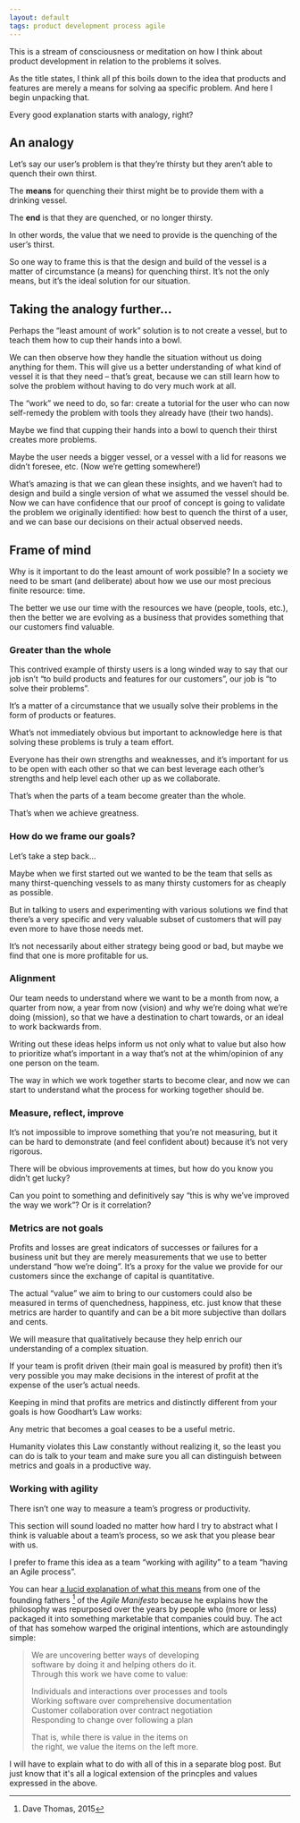 ```yaml
---
layout: default
tags: product development process agile 
---
```


This is a stream of consciousness or meditation on how I think about product development in relation to the problems it solves. 

As the title states, I think all pf this boils down to the idea that products and features are merely a means for solving aa specific problem. And here I begin unpacking that.

Every good explanation starts with analogy, right?

## An analogy

Let’s say our user’s problem is that they’re thirsty but they aren’t able to quench their own thirst.

The **means** for quenching their thirst might be to provide them with a drinking vessel.

The **end** is that they are quenched, or no longer thirsty.

In other words, the value that we need to provide is the quenching of the user’s thirst.

So one way to frame this is that the design and build of the vessel is a matter of circumstance (a means) for quenching thirst. It’s not the only means, but it’s the ideal solution for our situation.

## Taking the analogy further…

Perhaps the “least amount of work” solution is to not create a vessel, but to teach them how to cup their hands into a bowl.

We can then observe how they handle the situation without us doing anything for them. This will give us a better understanding of what kind of vessel it is that they need – that’s great, because we can still learn how to solve the problem without having to do very much work at all.

The “work” we need to do, so far: create a tutorial for the user who can now self-remedy the problem with tools they already have (their two hands).

Maybe we find that cupping their hands into a bowl to quench their thirst creates more problems.

Maybe the user needs a bigger vessel, or a vessel with a lid for reasons we didn’t foresee, etc. (Now we’re getting somewhere!)

What’s amazing is that we can glean these insights, and we haven’t had to design and build a single version of what we assumed the vessel should be. Now we can have confidence that our proof of concept is going to validate the problem we originally identified: how best to quench the thirst of a user, and we can base our decisions on their actual observed needs.

## Frame of mind

Why is it important to do the least amount of work possible?
In a society we need to be smart (and deliberate) about how we use our most precious finite resource: time.

The better we use our time with the resources we have (people, tools, etc.), then the better we are evolving as a business that provides something that our customers find valuable.

### Greater than the whole

This contrived example of thirsty users is a long winded way to say that our job isn’t “to build products and features for our customers”, our job is “to solve their problems”.

It’s a matter of a circumstance that we usually solve their problems in the form of products or features.

What’s not immediately obvious but important to acknowledge here is that solving these problems is truly a team effort.

Everyone has their own strengths and weaknesses, and it’s important for us to be open with each other so that we can best leverage each other’s strengths and help level each other up as we collaborate.

That’s when the parts of a team become greater than the whole.

That’s when we achieve greatness.

### How do we frame our goals?

Let’s take a step back…

Maybe when we first started out we wanted to be the team that sells as many thirst-quenching vessels to as many thirsty customers for as cheaply as possible.

But in talking to users and experimenting with various solutions we find that there’s a very specific and very valuable subset of customers that will pay even more to have those needs met.

It’s not necessarily about either strategy being good or bad, but maybe we find that one is more profitable for us.

### Alignment

Our team needs to understand where we want to be a month from now, a quarter from now, a year from now (vision) and why we’re doing what we’re doing (mission), so that we have a destination to chart towards, or an ideal to work backwards from.

Writing out these ideas helps inform us not only what to value but also how to prioritize what’s important in a way that’s not at the whim/opinion of any one person on the team.

The way in which we work together starts to become clear, and now we can start to understand what the process for working together should be.

### Measure, reflect, improve

It’s not impossible to improve something that you’re not measuring, but it can be hard to demonstrate (and feel confident about) because it’s not very rigorous.

There will be obvious improvements at times, but how do you know you didn’t get lucky?

Can you point to something and definitively say “this is why we’ve improved the way we work”? Or is it correlation?

### Metrics are not goals

Profits and losses are great indicators of successes or failures for a business unit but they are merely measurements that we use to better understand “how we’re doing”. It’s a proxy for the value we provide for our customers since the exchange of capital is quantitative.

The actual “value” we aim to bring to our customers could also be measured in terms of quenchedness, happiness, etc. just know that these metrics are harder to quantify and can be a bit more subjective than dollars and cents.

We will measure that qualitatively because they help enrich our understanding of a complex situation.

If your team is profit driven (their main goal is measured by profit) then it’s very possible you may make decisions in the interest of profit at the expense of the user’s actual needs.

Keeping in mind that profits are metrics and distinctly different from your goals is how Goodhart’s Law works:

Any metric that becomes a goal ceases to be a useful metric.

Humanity violates this Law constantly without realizing it, so the least you can do is talk to your team and make sure you all can distinguish between metrics and goals in a productive way.

### Working with agility

There isn’t one way to measure a team’s progress or productivity.

This section will sound loaded no matter how hard I try to abstract what I think is valuable about a team’s process, so we ask that you please bear with us.

I prefer to frame this idea as a team “working with agility” to a team “having an Agile process”.

You can hear [a lucid explanation of what this means](https://www.youtube.com/watch?v=a-BOSpxYJ9M) from one of the founding fathers [^thomas] of the _Agile Manifesto_ because he explains how the philosophy was repurposed over the years by people who (more or less) packaged it into something marketable that companies could buy. The act of that has somehow warped the original intentions, which are astoundingly simple:

>  We are uncovering better ways of developing<br />
>  software by doing it and helping others do it.<br />
>  Through this work we have come to value:
>
>  Individuals and interactions over processes and tools<br />
>  Working software over comprehensive documentation<br />
>  Customer collaboration over contract negotiation<br />
>  Responding to change over following a plan
>
>  That is, while there is value in the items on<br />
>  the right, we value the items on the left more.

I will have to explain what to do with all of this in a separate blog post. But just know that it's all a logical extension of the princples and values expressed in the above.

[^thomas]: Dave Thomas, 2015
